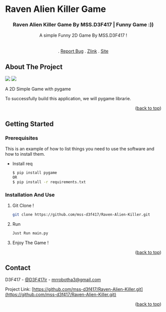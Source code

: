 # Raven Alien Killer Game
<!-- Improved compatibility of back to top link: See: https://github.com/othneildrew/Best-README-Template/pull/73 -->
<a name="readme-top"></a>
<!--
*** Thanks for checking out the Best-README-Template. If you have a suggestion
*** that would make this better, please fork the repo and create a pull request
*** or simply open an issue with the tag "enhancement".
*** Don't forget to give the project a star!
*** Thanks again! Now go create something AMAZING! :D
-->



<!-- PROJECT SHIELDS -->
<!--
*** I'm using markdown "reference style" links for readability.
*** Reference links are enclosed in brackets [ ] instead of parentheses ( ).
*** See the bottom of this document for the declaration of the reference variables
*** for contributors-url, forks-url, etc. This is an optional, concise syntax you may use.
*** https://www.markdownguide.org/basic-syntax/#reference-style-links
-->


  <h3 align="center">Raven Alien Killer Game By MSS.D3F417 | Funny Game :)) </h3>

  <p align="center">
    A simple Funny 2D Game By MSS.D3F417   ! 
    <br />
    <br />
    <br />
    .
    <a href="mrrobotha3@gmail.com">Report Bug</a>
    .
    <a href="https://zil.ink/d3f417">Zlink</a>
    .
    <a href="https://d3f417.site">Site</a>
  </p>
</div>

<!-- ABOUT THE PROJECT -->
## About The Project

![](https://s6.uupload.ir/files/bandicam_2023-12-14_08-04-23-448_ffam.jpg)
![](https://s6.uupload.ir/files/bandicam_2023-12-14_08-04-20-984_dog9.jpg)


A 2D Simple Game with pygame

To successfully build this application, we will pygame librarie.

<p align="right">(<a href="#readme-top">back to top</a>)</p>




<!-- GETTING STARTED -->
## Getting Started

### Prerequisites

This is an example of how to list things you need to use the software and how to install them.
* Install req
  ```sh
  $ pip install pygame 
  OR
  $ pip install -r requirements.txt
  ```

### Installation And Use

1. Git Clone !
   ```sh
   git clone https://github.com/mss-d3f417/Raven-Alien-Killer.git
   ```
2. Run 
   ```sh
   Just Run main.py
   ```
3. Enjoy The Game !

<p align="right">(<a href="#readme-top">back to top</a>)</p>

<!-- CONTACT -->
## Contact

D3F417 - [@D3F417ir](https://d3f417.site) - mrrobotha3@gmail.com

Project Link: [https://github.com/mss-d3f417/Raven-Alien-Killer.git](https://github.com/mss-d3f417/Raven-Alien-Killer.git)

<p align="right">(<a href="#readme-top">back to top</a>)</p>


<!-- MARKDOWN LINKS & IMAGES -->
<!-- https://www.markdownguide.org/basic-syntax/#reference-style-links -->
[contributors-shield]: https://img.shields.io/github/contributors/othneildrew/Best-README-Template.svg?style=for-the-badge
[contributors-url]: https://github.com/othneildrew/Best-README-Template/graphs/contributors
[forks-shield]: https://img.shields.io/github/forks/othneildrew/Best-README-Template.svg?style=for-the-badge
[forks-url]: https://github.com/othneildrew/Best-README-Template/network/members
[stars-shield]: https://img.shields.io/github/stars/othneildrew/Best-README-Template.svg?style=for-the-badge
[stars-url]: https://github.com/othneildrew/Best-README-Template/stargazers
[issues-shield]: https://img.shields.io/github/issues/othneildrew/Best-README-Template.svg?style=for-the-badge
[issues-url]: https://github.com/othneildrew/Best-README-Template/issues
[license-shield]: https://img.shields.io/github/license/othneildrew/Best-README-Template.svg?style=for-the-badge
[license-url]: https://github.com/othneildrew/Best-README-Template/blob/master/LICENSE.txt
[linkedin-shield]: https://img.shields.io/badge/-LinkedIn-black.svg?style=for-the-badge&logo=linkedin&colorB=555
[linkedin-url]: https://linkedin.com/in/othneildrew
[product-screenshot]: images/screenshot.png
[Next.js]: https://img.shields.io/badge/next.js-000000?style=for-the-badge&logo=nextdotjs&logoColor=white
[Next-url]: https://nextjs.org/
[React.js]: https://img.shields.io/badge/React-20232A?style=for-the-badge&logo=react&logoColor=61DAFB
[React-url]: https://reactjs.org/
[Vue.js]: https://img.shields.io/badge/Vue.js-35495E?style=for-the-badge&logo=vuedotjs&logoColor=4FC08D
[Vue-url]: https://vuejs.org/
[Angular.io]: https://img.shields.io/badge/Angular-DD0031?style=for-the-badge&logo=angular&logoColor=white
[Angular-url]: https://angular.io/
[Svelte.dev]: https://img.shields.io/badge/Svelte-4A4A55?style=for-the-badge&logo=svelte&logoColor=FF3E00
[Svelte-url]: https://svelte.dev/
[Laravel.com]: https://img.shields.io/badge/Laravel-FF2D20?style=for-the-badge&logo=laravel&logoColor=white
[Laravel-url]: https://laravel.com
[Bootstrap.com]: https://img.shields.io/badge/Bootstrap-563D7C?style=for-the-badge&logo=bootstrap&logoColor=white
[Bootstrap-url]: https://getbootstrap.com
[JQuery.com]: https://img.shields.io/badge/jQuery-0769AD?style=for-the-badge&logo=jquery&logoColor=white
[JQuery-url]: https://jquery.com 
